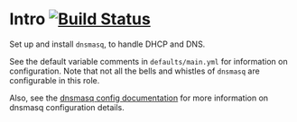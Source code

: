# Intro [![Build Status](https://travis-ci.org/triplepoint/ansible-dnsmasq.svg?branch=master)](https://travis-ci.org/triplepoint/ansible-dnsmasq)
Set up and install `dnsmasq`, to handle DHCP and DNS.

See the default variable comments in `defaults/main.yml` for information on configuration.  Note that not all the bells and whistles of `dnsmasq` are configurable in this role.

Also, see the [dnsmasq config documentation](http://thekelleys.org.uk/gitweb/?p=dnsmasq.git;a=blob_plain;f=dnsmasq.conf.example;hb=HEAD
) for more information on dnsmasq configuration details.
